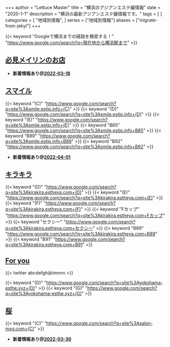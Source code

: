 +++
author = "Lettuce Master"
title = "横浜のアジアンエステ嬢情報"
date = "2020-1-1"
description = "横浜の最新アジアンエステ嬢情報です。"
tags = [
]
categories = [
    "地域別情報",
]
series = ["地域別情報"]
aliases = ["migrate-from-jekyl"]
+++

{{< keyword "Googleで横浜までの経路を検索する！" "https://www.google.com/search?q=現在地から横浜駅まで" >}}

## [必見メイリンのお店](http://mei.pupu.jp/)


- **新着情報あり@[2022-03-18](/post/2022-03-18)**
## [スマイル](https://smile.estjp.info/)
{{< keyword "(C)" "https://www.google.com/search?q=site%3Asmile.estjp.info+(C)" >}} {{< keyword "(D)" "https://www.google.com/search?q=site%3Asmile.estjp.info+(D)" >}} {{< keyword "(E)" "https://www.google.com/search?q=site%3Asmile.estjp.info+(E)" >}} {{< keyword "B85" "https://www.google.com/search?q=site%3Asmile.estjp.info+B85" >}} {{< keyword "B89" "https://www.google.com/search?q=site%3Asmile.estjp.info+B89" >}} {{< keyword "B92" "https://www.google.com/search?q=site%3Asmile.estjp.info+B92" >}} 

- **新着情報あり@[2022-04-01](/post/2022-04-01)**
## [キラキラ](http://kirakira.estheya.com/)
{{< keyword "(D)" "https://www.google.com/search?q=site%3Akirakira.estheya.com+(D)" >}} {{< keyword "(E)" "https://www.google.com/search?q=site%3Akirakira.estheya.com+(E)" >}} {{< keyword "(F)" "https://www.google.com/search?q=site%3Akirakira.estheya.com+(F)" >}} {{< keyword "Fカップ" "https://www.google.com/search?q=site%3Akirakira.estheya.com+Fカップ" >}} {{< keyword "セクシー" "https://www.google.com/search?q=site%3Akirakira.estheya.com+セクシー" >}} {{< keyword "B89" "https://www.google.com/search?q=site%3Akirakira.estheya.com+B89" >}} {{< keyword "B91" "https://www.google.com/search?q=site%3Akirakira.estheya.com+B91" >}} 

## [For you](https://yokohama-esthe.xyz/)


{{< twitter abcdefghijklmnnn >}}

{{< keyword "(D)" "https://www.google.com/search?q=site%3Ayokohama-esthe.xyz+(D)" >}} {{< keyword "(G)" "https://www.google.com/search?q=site%3Ayokohama-esthe.xyz+(G)" >}} 

## [桜](http://salon-msg.com/)
{{< keyword "(C)" "https://www.google.com/search?q=site%3Asalon-msg.com+(C)" >}} 

- **新着情報あり@[2022-03-30](/post/2022-03-30)**
